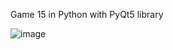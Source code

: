 Game 15 in Python with PyQt5 library

![image](https://github.com/user-attachments/assets/f961b571-806d-4f84-ad45-3d2d75c9c5be)
